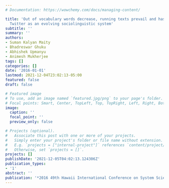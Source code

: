 ```yaml
---
# Documentation: https://wowchemy.com/docs/managing-content/

title: 'Out of vocabulary words decrease, running texts prevail and hashtags coalesce:
  Twitter as an evolving sociolinguistic system'
subtitle: ''
summary: ''
authors:
- Suman Kalyan Maity
- Bhadreswar Ghuku
- Abhishek Upmanyu
- Animesh Mukherjee
tags: []
categories: []
date: '2016-01-01'
lastmod: 2021-12-04T23:02:13-05:00
featured: false
draft: false

# Featured image
# To use, add an image named `featured.jpg/png` to your page's folder.
# Focal points: Smart, Center, TopLeft, Top, TopRight, Left, Right, BottomLeft, Bottom, BottomRight.
image:
  caption: ''
  focal_point: ''
  preview_only: false

# Projects (optional).
#   Associate this post with one or more of your projects.
#   Simply enter your project's folder or file name without extension.
#   E.g. `projects = ["internal-project"]` references `content/project/deep-learning/index.md`.
#   Otherwise, set `projects = []`.
projects: []
publishDate: '2021-12-05T04:02:13.124306Z'
publication_types:
- '1'
abstract: ''
publication: '*2016 49th Hawaii International Conference on System Sciences (HICSS)*'
---
```

